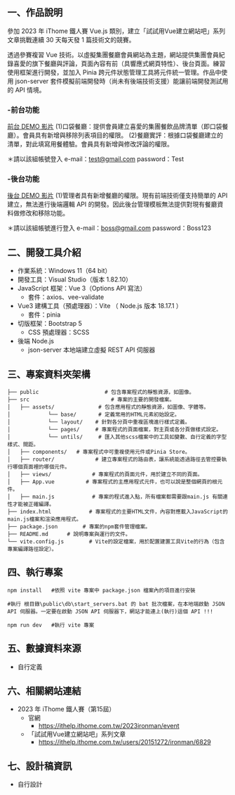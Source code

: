 ## 一、作品說明
參加 2023 年 iThome 鐵人賽 Vue.js 類別，建立「試試用Vue建立網站吧」系列文章挑戰連續 30 天每天發 1 篇技術文的競賽。

透過參賽複習 Vue 技術。以虛擬集團餐廳會員網站為主題，網站提供集團會員紀錄喜愛的旗下餐廳與評論，頁面內容有前（具響應式網頁特性）、後台頁面。練習使用框架進行開發，並加入 Pinia 跨元件狀態管理工具將元件統一管理。作品中使用 json-server 套件模擬前端開發時（尚未有後端技術支援）能讓前端開發測試用的 API 情境。

### -前台功能
[前台 DEMO 影片](https://www.canva.com/design/DAF9-5-ZDnQ/sd-aw3D9LyWfuvsty0UUlA/watch?utm_content=DAF9-5-ZDnQ&utm_campaign=designshare&utm_medium=link&utm_source=editor) 
(1)口袋餐廳：提供會員建立喜愛的集團餐飲品牌清單（即口袋餐廳）。會員具有新增與移除列表項目的權限。
(2)餐廳實評：根據口袋餐廳建立的清單，對此填寫用餐體驗。會員具有新增與修改評論的權限。

＊請以該組帳號登入
    e-mail：test@gmail.com
    password：Test

### -後台功能
[後台 DEMO 影片](https://www.canva.com/design/DAF9_Y0BAcw/bJ7eLee2Rk0LvOCqgTfpaA/watch?utm_content=DAF9_Y0BAcw&utm_campaign=designshare&utm_medium=link&utm_source=editor) 
(1)管理者具有新增餐廳的權限。現有前端技術僅支持簡單的 API 建立，無法進行後端邏輯 API 的開發。因此後台管理模板無法提供對現有餐廳資料做修改和移除功能。

＊請以該組帳號進行登入
    e-mail：boss@gmail.com
    password：Boss123

## 二、開發工具介紹
- 作業系統：Windows 11（64 bit）
- 開發工具：Visual Studio（版本 1.82.10）
- JavaScript 框架：Vue 3（Options API 寫法）
  - 套件：axios、vee-validate
- Vue3 建構工具（預處理器）：Vite （ Node.js 版本 18.17.1 ）
  - 套件：pinia
- 切版框架：Bootstrap 5
  - CSS 預處理器：SCSS
- 後端 Node.js 
  - json-server 本地端建立虛擬 REST API 伺服器

## 三、專案資料夾架構
```
├── public                     # 包含專案程式的靜態資源，如圖像。
├── src                          # 專案的主要的開發檔案。
│   ├── assets/              # 包含應用程式的靜態資源，如圖像、字體等。
│            └── base/       # 定義常用的HTML元素初始設定。
│            └── layout/    # 針對各分頁中重複區塊進行樣式定義。
│            └── pages/     # 專案程式的頁面檔案，對主頁或各分頁做樣式設定。
│            └── untils/     # 匯入其他scss檔案中的工具如變數、自行定義的字型樣式、間距。
│   ├── components/   # 專案程式中可重複使用元件或Pinia Store。
│   ├── router/             # 建立專案程式的路由表，讓系統能透過路徑去管控要執行哪個頁面裡的哪個元件。
│   ├── views/             # 專案程式的頁面元件，用於建立不同的頁面。
│   ├── App.vue          # 專案程式的主應用程式元件，也可以說是整個網頁的根元件。
│   ├── main.js            # 專案的程式進入點，所有檔案都需要跟main.js 有關連性才能被正確編譯。
├── index.html            # 專案程式的主要HTML文件，內容對應載入JavaScript的main.js檔案和渲染應用程式。
├── package.json        # 專案的npm套件管理檔案。
├── README.md      # 說明專案與運行的文件。
└── vite.config.js        # Vite的設定檔案，用於配置建置工具Vite的行為（包含專案編譯路徑設定）。
```

## 四、執行專案
```
npm install   #依照 vite 專案中 package.json 檔案內的項目進行安裝

#執行 根目錄\public\db\start_servers.bat 的 bat 批次檔案，在本地端啟動 JSON API 伺服器。一定要在啟動 JSON API 伺服器下，網站才能連上(執行)這個 API !!!

npm run dev   #執行 vite 專案
```

## 五、數據資料來源
- 自行定義

## 六、相關網站連結
- 2023 年 iThome 鐵人賽（第15屆）
  - 官網
    - https://ithelp.ithome.com.tw/2023ironman/event
  - 「試試用Vue建立網站吧」系列文章
    - https://ithelp.ithome.com.tw/users/20151272/ironman/6829

## 七、設計稿資訊
- 自行設計
